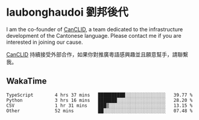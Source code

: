 # laubonghaudoi 劉邦後代

I am the co-founder of [CanCLID](https://github.com/CanCLID), a team dedicated to the infrastructure development of the Cantonese language. Please contact me if you are interested in joining our cause.

[CanCLID](https://github.com/CanCLID) 持續接受外部合作，如果你對推廣粵語感興趣並且願意幫手，請聯繫我。


## WakaTime

<!--START_SECTION:waka-->

```text
TypeScript        4 hrs 37 mins   ██████████░░░░░░░░░░░░░░░   39.77 %
Python            3 hrs 16 mins   ███████░░░░░░░░░░░░░░░░░░   28.20 %
CSV               1 hr 31 mins    ███▒░░░░░░░░░░░░░░░░░░░░░   13.15 %
Other             52 mins         ██░░░░░░░░░░░░░░░░░░░░░░░   07.48 %
```

<!--END_SECTION:waka-->
